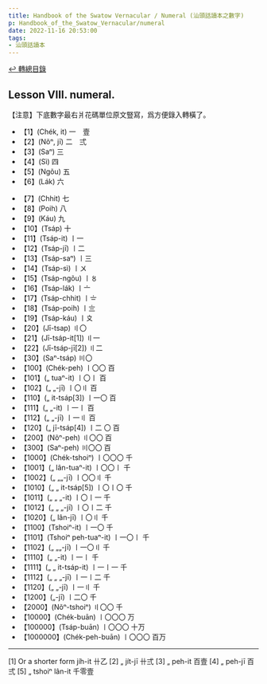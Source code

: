 ```yaml
---
title: Handbook of the Swatow Vernacular / Numeral (汕頭話讀本之數字)
p: Handbook_of_the_Swatow_Vernacular/numeral
date: 2022-11-16 20:53:00
tags: 
- 汕頭話讀本
---
```


[↩️ 轉總目錄](/Handbook_of_the_Swatow_Vernacular)

## Lesson VIII. numeral.

【注意】下底數字最右爿花碼單位原文豎寫，爲方便錄入轉橫了。

* 【1】(Chék, it) 一　壹
* 【2】(Nõⁿ, jī) 二　弍
* 【3】(Saⁿ) 三
* 【4】(Sì) 四
* 【5】(Ngõu) 五
* 【6】(Lák) 六
<!--more-->
* 【7】(Chhit) 七
* 【8】(Poih) 八
* 【9】(Káu) 九
* 【10】(Tsáp) 十
* 【11】(Tsáp-it) 〡一
* 【12】(Tsáp-jī) 〡二
* 【13】(Tsáp-saⁿ) 〡三
* 【14】(Tsáp-sì) 〡〤
* 【15】(Tsáp-ngõu) 〡〥
* 【16】(Tsáp-lák) 〡〦
* 【17】(Tsáp-chhit) 〡〧
* 【18】(Tsáp-poih) 〡〨
* 【19】(Tsáp-káu) 〡〩
* 【20】(Jī-tsap) 〢〇
* 【21】(Jī-tsáp-it[1]) 〢一
* 【22】(Jī-tsáp-jī[2]) 〢二
* 【30】(Saⁿ-tsáp) 〣〇
* 【100】(Chék-peh) 〡〇〇 百
* 【101】(„ tuaⁿ-it) 〡〇〡 百
* 【102】(„ „-jī) 〡〇〢 百
* 【110】(„ it-tsáp[3]) 〡一〇 百
* 【111】(„ „-it) 〡一〡 百
* 【112】(„ „-jī) 〡一〢 百
* 【120】(„ jī-tsáp[4]) 〡二 〇 百
* 【200】(Nõⁿ-peh) 〢〇〇 百
* 【300】(Saⁿ-peh) 〣〇〇 百
* 【1000】(Chék-tshoiⁿ) 〡〇〇〇 千
* 【1001】(„ lân-tuaⁿ-it) 〡〇〇〡 千
* 【1002】(„ „„-jī) 〡〇〇〢 千
* 【1010】(„ „ it-tsáp[5]) 〡〇〡〇 千
* 【1011】(„ „ „-it) 〡〇〡一 千
* 【1012】(„ „ „-jī) 〡〇〡二 千
* 【1020】(„ lân-jī) 〡〇〢 千
* 【1100】(Tshoiⁿ-it) 〡一〇 千
* 【1101】(Tshoiⁿ peh-tuaⁿ-it) 〡一〇〡 千
* 【1102】(„ „„-jī) 〡一〇〢 千
* 【1110】(„ „-it) 〡一〡 千
* 【1111】(„ „ it-tsáp-it) 〡一〡一 千
* 【1112】(„ „ „-jī) 〡一〡二 千
* 【1120】(„ „-jī) 〡一〢 千
* 【1200】(„-jī) 〡二〇 千
* 【2000】(Nõⁿ-tshoiⁿ) 〢〇〇 千
* 【10000】(Chék-buān) 〡〇〇〇 万
* 【100000】(Tsáp-buān) 〡〇〇〇 十万
* 【1000000】(Chék-peh-buān) 〡〇〇〇 百万

------
[1] Or a shorter form jíh-it 卄乙
[2] „ jít-jī 卄弍
[3] „ peh-it 百壹
[4] „ peh-jī 百弍
[5] „ tshoiⁿ lân-it 千零壹
